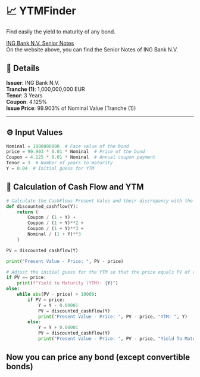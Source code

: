 # 📈 YTMFinder
Find easily the yield to maturity of any bond.

[ING Bank N.V. Senior Notes](https://www.ing.com/Investors/Fixed-income-information/Debt-securities-ING-Bank-N.V./Senior-bonds.htm)  
On the website above, you can find the Senior Notes of ING Bank N.V.

## 📘 Details
**Issuer**: ING Bank N.V.  
**Tranche (1)**: 1,000,000,000 EUR  
**Tenor**: 3 Years  
**Coupon**: 4.125%  
**Issue Price**: 99.903% of Nominal Value (Tranche (1))  

---

## ⚙️ Input Values
```python
Nominal = 1000000000  # Face value of the bond
price = 99.903 * 0.01 * Nominal  # Price of the bond
Coupon = 4.125 * 0.01 * Nominal  # Annual coupon payment
Tenor = 3  # Number of years to maturity
Y = 0.04  # Initial guess for YTM
```
## 📐 Calculation of Cash Flow and YTM
```python
# Calculate the CashFlows Present Value and their discrepancy with the actual price
def discounted_cashflow(Y):
    return (
        Coupon / (1 + Y) +
        Coupon / (1 + Y)**2 +
        Coupon / (1 + Y)**3 +
        Nominal / (1 + Y)**3
    )

PV = discounted_cashflow(Y)

print("Present Value - Price: ", PV - price)

# Adjust the initial guess for the YTM so that the price equals PV of cash flows
if PV == price:
    print(f"Yield to Maturity (YTM): {Y}")
else:
    while abs(PV - price) > 10000:  
        if PV < price:
            Y = Y - 0.00001
            PV = discounted_cashflow(Y)
            print("Present Value - Price: ", PV - price, "YTM: ", Y)
        else:
            Y = Y + 0.00001  
            PV = discounted_cashflow(Y)
            print("Present Value - Price: ", PV - price, "Yield To Maturity: ", Y)
```

## Now you can price any bond (except convertible bonds)
